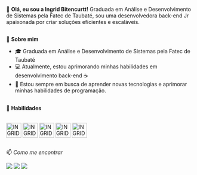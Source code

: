 
👋 **Olá, eu sou a Ingrid Bitencurtt!**
Graduada em Análise e Desenvolvimento de Sistemas pela Fatec de Taubaté, sou uma desenvolvedora back-end Jr apaixonada por criar soluções eficientes e escaláveis.

## 

🌱 **Sobre mim**
- 🎓 Graduada em Análise e Desenvolvimento de Sistemas pela Fatec de Taubaté
- 💻 Atualmente, estou aprimorando minhas habilidades em desenvolvimento back-end ☕ 
- 🚀 Estou sempre em busca de aprender novas tecnologias e aprimorar minhas habilidades de programação.

## 

🚀 **Habilidades**
<div style="display: inline_block"><br>
  
  <img align="center" alt="INGRID-JAVA" height="40" width="40" src="https://cdn.jsdelivr.net/gh/devicons/devicon/icons/java/java-original-wordmark.svg" />
  <img align="center" alt="INGRID-SPRING" height="40" width="40"
    src="https://cdn.jsdelivr.net/gh/devicons/devicon@latest/icons/spring/spring-original-wordmark.svg" />
  <img align="center" alt="INGRID-Docker" height="40" width="40" 
    src="https://cdn.jsdelivr.net/gh/devicons/devicon@latest/icons/docker/docker-original-wordmark.svg" />
  <img align="center" alt="INGRID-mongo" height="40" width="40"
  src="https://cdn.jsdelivr.net/gh/devicons/devicon@latest/icons/mongodb/mongodb-original-wordmark.svg" />
  <img align="center" alt="INGRID-dbeaver" height="40" width="40"
  src="https://cdn.jsdelivr.net/gh/devicons/devicon@latest/icons/dbeaver/dbeaver-original.svg" />
          


  
  

##  
📫 *Como me encontrar*

<div><a href = "mailto:ingrid.bitencurtt98@gmail.com"><img src="https://img.shields.io/badge/-Gmail-%23333?style=for-the-badge&logo=gmail&logoColor=white" target="_blank"></a>
  <a href="https://www.linkedin.com/in/ingrid-bitencurtt-a2b37a1a3/" target="_blank"><img src="https://img.shields.io/badge/-LinkedIn-%230077B5?style=for-the-badge&logo=linkedin&logoColor=white" target="_blank"></a> 
  <a href="https://www.twitch.tv/yngritte" target="_blank"><img src="https://img.shields.io/badge/Twitch-9146FF?style=for-the-badge&logo=twitch&logoColor=white" target="_blank"></a>
